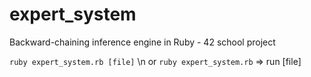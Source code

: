 # expert_system
Backward-chaining inference engine in Ruby - 42 school project

```ruby expert_system.rb [file]``` \n
or 
```ruby expert_system.rb```  => run [file]
